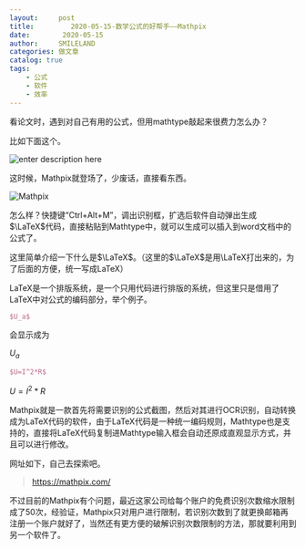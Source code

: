 ```yaml
---
layout:     post
title:         2020-05-15-数学公式的好帮手——Mathpix
date:        2020-05-15
author:     SMILELAND
categories: 做文章
catalog: true
tags:
    - 公式
    - 软件
    - 效率
---
```


看论文时，遇到对自己有用的公式，但用mathtype敲起来很费力怎么办？

比如下面这个。

![enter description here](https://i.loli.net/2020/05/15/hsD5Mri821pqEyS.png)

这时候，Mathpix就登场了，少废话，直接看东西。

![Mathpix](https://i.loli.net/2020/05/15/2jeloS6xTnp9bFt.gif)

怎么样？快捷键“Ctrl+Alt+M”，调出识别框，扩选后软件自动弹出生成$\LaTeX$代码，直接粘贴到Mathtype中，就可以生成可以插入到word文档中的公式了。

这里简单介绍一下什么是$\LaTeX$。（这里的$\LaTeX$是用\LaTeX打出来的，为了后面的方便，统一写成LaTeX）

LaTeX是一个排版系统，是一个只用代码进行排版的系统，但这里只是借用了LaTeX中对公式的编码部分，举个例子。

``` latex
$U_a$
```

会显示成为

$U_a$

``` latex
$U=I^2*R$
```

$U=I^2*R$

Mathpix就是一款首先将需要识别的公式截图，然后对其进行OCR识别，自动转换成为LaTeX代码的软件，由于LaTeX代码是一种统一编码规则，Mathtype也是支持的，直接将LaTeX代码复制进Mathtype输入框会自动还原成直观显示方式，并且可以进行修改。

网址如下，自己去探索吧。

>https://mathpix.com/

不过目前的Mathpix有个问题，最近这家公司给每个账户的免费识别次数缩水限制成了50次，经验证，Mathpix只对用户进行限制，若识别次数到了就更换邮箱再注册一个账户就好了，当然还有更方便的破解识别次数限制的方法，那就要利用到另一个软件了。